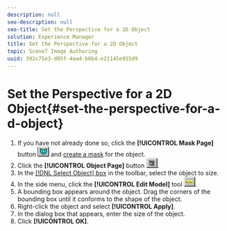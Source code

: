 ```yaml
---
description: null
seo-description: null
seo-title: Set the Perspective for a 2D Object
solution: Experience Manager
title: Set the Perspective for a 2D Object
topic: Scene7 Image Authoring
uuid: 392c75e3-d05f-4aa4-b6b4-e21145e955d9
---
```


# Set the Perspective for a 2D Object{#set-the-perspective-for-a-d-object}

1. If you have not already done so, click the **[!UICONTROL Mask Page]** button ![](assets/mask.png) and [create a mask](../../../c-vat-work-mask-pg/c-vat-create-mask/t-vat-add-mask.md#task-f8d4ae100d834ace9f90f7f260bf15aa) for the object.
1. Click the **[!UICONTROL Object Page]** button ![](assets/object_page.png).
1. In the [ [!DNL Select Object] box](../../../c-vat-gs/c-vat-sel-obj/c-vat-sel-object-box.md#concept-d127c6efaabd436a96c02f36a7bce6ac) in the toolbar, select the object to size.
1. In the side menu, click the **[!UICONTROL Edit Model]** tool ![](assets/import_model.png).
1. A bounding box appears around the object. Drag the corners of the bounding box until it conforms to the shape of the object.
1. Right-click the object and select **[!UICONTROL Apply]**.
1. In the dialog box that appears, enter the size of the object.
1. Click **[!UICONTROL OK]**.
